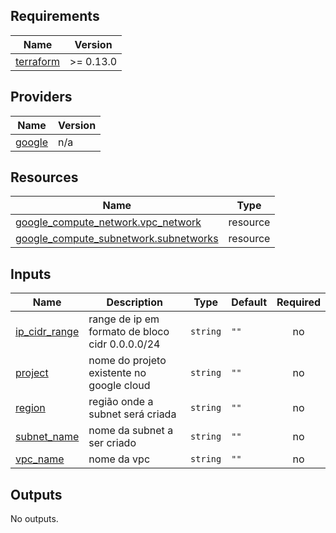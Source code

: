 ﻿## Requirements

| Name | Version |
|------|---------|
| <a name="requirement_terraform"></a> [terraform](#requirement\_terraform) | >= 0.13.0 |

## Providers

| Name | Version |
|------|---------|
| <a name="provider_google"></a> [google](#provider\_google) | n/a |

## Resources

| Name | Type |
|------|------|
| [google_compute_network.vpc_network](https://registry.terraform.io/providers/hashicorp/google/latest/docs/resources/compute_network) | resource |
| [google_compute_subnetwork.subnetworks](https://registry.terraform.io/providers/hashicorp/google/latest/docs/resources/compute_subnetwork) | resource |

## Inputs

| Name | Description | Type | Default | Required |
|------|-------------|------|---------|:--------:|
| <a name="input_ip_cidr_range"></a> [ip\_cidr\_range](#input\_ip\_cidr\_range) | range de ip em formato de bloco cidr 0.0.0.0/24 | `string` | `""` | no |
| <a name="input_project"></a> [project](#input\_project) | nome do projeto existente no google cloud | `string` | `""` | no |
| <a name="input_region"></a> [region](#input\_region) | região onde a subnet será criada | `string` | `""` | no |
| <a name="input_subnet_name"></a> [subnet\_name](#input\_subnet\_name) | nome da subnet a ser criado | `string` | `""` | no |
| <a name="input_vpc_name"></a> [vpc\_name](#input\_vpc\_name) | nome da vpc | `string` | `""` | no |

## Outputs

No outputs.
